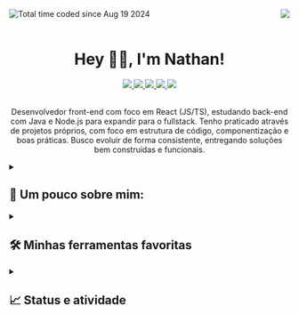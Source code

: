 <div align="center">
  <img align="right" src="https://komarev.com/ghpvc/?username=nathan-swe&color=811ed3&style=for-the-badge&label=Views" />
  <a href="https://wakatime.com/@96a13143-a47c-4a5f-932c-a56a25b82e18">
    <img align="left" src="https://wakatime.com/badge/user/96a13143-a47c-4a5f-932c-a56a25b82e18.svg?style=for-the-badge&color=811ed3" alt="Total time coded since Aug 19 2024" />
  </a>
</div>

<br>
<br>
<h1 align="center">Hey 👋🏾, I'm Nathan!</h1>
<div align="center">
  <a href="https://github.com/nathan-swe" target="_blank">
    <img src="https://img.shields.io/badge/GitHub-100000?style=for-the-badge&logo=github&logoColor=white" target="_blank" />
  </a>
  <a href="https://www.linkedin.com/in/nathan-swe/" target="_blank" >
    <img src="https://img.shields.io/badge/-LinkedIn-%230077B5?style=for-the-badge&logo=linkedin&logoColor=white" target="_blank" />
  </a>
  <a href="mailto:nathanls.swe@gmail.com">
    <img src="https://img.shields.io/badge/Gmail-D14836?style=for-the-badge&logo=gmail&logoColor=white" />
  </a>
  <a href="https://open.spotify.com/user/31ln6o6jtfic4zjqvyclkz47a7lq" target="_blank" >
    <img src="https://img.shields.io/badge/Spotify-1ED760?&style=for-the-badge&logo=spotify&logoColor=white" target="_blank" />
  </a>
  <a href="https://steamcommunity.com/id/missingerror" target="_blank">
    <img src="https://img.shields.io/badge/Steam-000000?style=for-the-badge&logo=steam&logoColor=white" target="_blank" />
  </a>
</div>

<br>
<p align="center">
  Desenvolvedor front-end com foco em React (JS/TS), estudando back-end com Java e Node.js para expandir para o fullstack. Tenho praticado através de projetos próprios, com foco em estrutura de código, componentização e boas práticas. Busco evoluir de forma consistente, entregando soluções bem construídas e funcionais.
</p>

<details>
  <summary><h2>🤔 Um pouco sobre mim:</h2></summary>

  <table align="center">
    <tr>
      <td colspan="2">
        <h3>📖 &nbsp; Lifelong learner!</h3>
        <p>🎓 &nbsp; Estou cursando Ciência da Computação</p>
        <p>💻 &nbsp; Atualmente estudando Java</p>
        <p>🏹 &nbsp; Aficionado por RPG's</p>
        <p>🎧 &nbsp; Amo música e estou sempre com uma playlist rolando</p>
        <p>🤓 &nbsp; No tempo livre, curto jogar RPG, assistir animes, ler livros</p>
        <p>💬 &nbsp; Sinta-se à vontade para me chamar no <a href="https://www.linkedin.com/in/nathan-swe/" target="_blank">LinkedIn</a></p>
        <!-- <p>📄 &nbsp; Dá uma olhada no meu currículo.</p> -->
      </td>
      <td colspan="2">
        <a href="https://spotify-github-profile.kittinanx.com/api/view?uid=31ln6o6jtfic4zjqvyclkz47a7lq&redirect=true">
          <img src="https://spotify-github-profile.kittinanx.com/api/view?uid=31ln6o6jtfic4zjqvyclkz47a7lq&cover_image=true&theme=default&show_offline=true&background_color=121212&interchange=true&bar_color=a200fa" alt="spotify-github-profile" />
        </a>
      </td>
    </tr>
  </table>
</details>

<details>
  <summary><h2>🛠️ Minhas ferramentas favoritas</h2></summary>
  <div>
    <p><b>Proficiente com:</b></p>        
      <img title="Javascript" alt="javascript-logo" src="https://cdn.jsdelivr.net/gh/devicons/devicon@latest/icons/javascript/javascript-plain.svg" width="40px" />        
      <img title="Node.js" alt="nodejs-logo" src="https://cdn.jsdelivr.net/gh/devicons/devicon@latest/icons/nodejs/nodejs-plain-wordmark.svg" width="40px" />
      <img title="React" alt="react-logo" src="https://cdn.jsdelivr.net/gh/devicons/devicon@latest/icons/react/react-original-wordmark.svg" width="40px" />
      <img title="SASS" alt="sass-logo" src="https://cdn.jsdelivr.net/gh/devicons/devicon@latest/icons/sass/sass-original.svg" width="40px" />
      <img title="Tailwind" alt="tailwind-logo" src="https://cdn.jsdelivr.net/gh/devicons/devicon@latest/icons/tailwindcss/tailwindcss-original.svg" width="40px" />        
      <img title="Figma" alt="figma-logo" src="https://cdn.jsdelivr.net/gh/devicons/devicon@latest/icons/figma/figma-original.svg" width="40px" />          
      <img title="Git" alt="git-logo" src="https://cdn.jsdelivr.net/gh/devicons/devicon@latest/icons/git/git-original.svg" width="40px" />       
      <img title="Firebase" alt="firebase-logo" src="https://cdn.jsdelivr.net/gh/devicons/devicon@latest/icons/firebase/firebase-original.svg" width="40px" />        
      <img title="Jest" alt="jest-logo" src="https://cdn.jsdelivr.net/gh/devicons/devicon@latest/icons/jest/jest-plain.svg" width="40px" />
    <br>
    <br>
    <p><b>Aprimorando em:</b></p>        
      <img title="Java" alt="java-logo" src="https://cdn.jsdelivr.net/gh/devicons/devicon@latest/icons/java/java-original.svg" width="40px" />
      <img title="Spring" alt="spring-logo" src="https://cdn.jsdelivr.net/gh/devicons/devicon@latest/icons/spring/spring-original.svg" width="40px" />
      <img title="PostgreSQL" alt="postgresql-logo" src="https://cdn.jsdelivr.net/gh/devicons/devicon@latest/icons/postgresql/postgresql-plain-wordmark.svg" width="40px" />
      <img title="MongoDB" alt="mongodb-logo" src="https://cdn.jsdelivr.net/gh/devicons/devicon@latest/icons/mongodb/mongodb-plain-wordmark.svg" width="40px" />
  </div>
</details>

<details>
  <summary><h2>📈 Status e atividade</h2></summary>

| ![](http://github-profile-summary-cards.vercel.app/api/cards/stats?username=nathan-swe&theme=aura) | ![](http://github-profile-summary-cards.vercel.app/api/cards/repos-per-language?username=nathan-swe&hide=Html&theme=aura) | ![](http://github-profile-summary-cards.vercel.app/api/cards/most-commit-language?username=nathan-swe&theme=aura) |
| :------------------------------------------------------------------------------------------------: | :-----------------------------------------------------------------------------------------------------------------------: | :---------------------------------------------------------------------------------------------------------------: |

| ![](http://github-profile-summary-cards.vercel.app/api/cards/profile-details?username=nathan-swe&theme=aura) | [![GitHub Streak](https://streak-stats.demolab.com?user=nathan-swe&theme=aura&hide_border=true&date_format=j%20M%5B%20Y%5D)](https://git.io/streak-stats) |
| :----------------------------------------------------------------------------------------------------------: | :-------------------------------------------------------------------------------------------------------------------------------------------------------: |

| <img src="https://github-readme-stats.vercel.app/api/top-langs/?username=nathan-swe&layout=compact&theme=aura&hide_border=true" alt="Top Languages" width="390px" /> | [![Discord Presence](https://lanyard.cnrad.dev/api/1277639507218530449?theme=dark&idleMessage=Possivelmente%20longe%20do%20PC%20🍃)](https://discord.com/users/1277639507218530449) | <a href="https://x.com/babs69420/status/1936488344868823248" target="_blank"> <img src="https://i.ibb.co/fdtHZWGH/ezgif-3961231538190b.gif" width="200px" /> </a> |
| :------------------------------------------------------------------------------------------------------------------------------------------------------------------: | :---------------------------------------------------------------------------------------------------------------------------------------------------------------------------------: | :---------------------------------------------------------------------------------------------------------------------------------------------------------------: |

</details>
